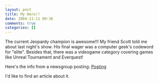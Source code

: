 ```yaml
---
layout: post
title: My Hero!!
date: 2004-11-11 09:36
comments: true
categories: []
---
```

The current Jeopardy champion is awesome!!! My friend Scott told me about last night's show. His final wager was a computer geek's codeword for "elite". Besides that, there was a videogame category covering games like Unreal Tournament and Everquest!

Here's the info from a newsgroup posting:
<a href="http://groups.google.com/groups?q=jeopardy+1337&hl=en&lr=&selm=29ydnQYQKJfUJA_cRVn-vw%40giganews.com&rnum=1">Posting</a>

I'd like to find an article about it.
